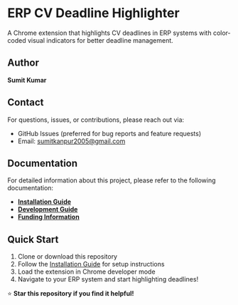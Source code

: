 # ERP CV Deadline Highlighter

A Chrome extension that highlights CV deadlines in ERP systems with color-coded visual indicators for better deadline management.

## Author
**Sumit Kumar**

## Contact
For questions, issues, or contributions, please reach out via:
- GitHub Issues (preferred for bug reports and feature requests)
- Email: sumitkanpur2005@gmail.com

## Documentation

For detailed information about this project, please refer to the following documentation:

- **[Installation Guide](docs/INSTALLATION.md)** 
- **[Development Guide](docs/DEVELOPMENT.md)**  
- **[Funding Information](docs/FUNDING.md)** 

## Quick Start

1. Clone or download this repository
2. Follow the [Installation Guide](docs/INSTALLATION.md) for setup instructions
3. Load the extension in Chrome developer mode
4. Navigate to your ERP system and start highlighting deadlines!

⭐ **Star this repository if you find it helpful!**

